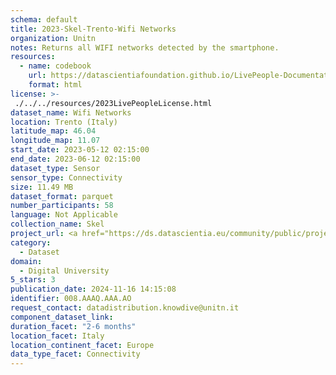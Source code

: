 ```yaml
---
schema: default
title: 2023-Skel-Trento-Wifi Networks
organization: Unitn
notes: Returns all WIFI networks detected by the smartphone.
resources:
  - name: codebook
    url: https://datascientiafoundation.github.io/LivePeople-Documentation/codebooks/2023_SKEL_Trento_wifinetworks.html
    format: html
license: >-
 ./../../resources/2023LivePeopleLicense.html
dataset_name: Wifi Networks
location: Trento (Italy)
latitude_map: 46.04
longitude_map: 11.07
start_date: 2023-05-12 02:15:00
end_date: 2023-06-12 02:15:00
dataset_type: Sensor
sensor_type: Connectivity
size: 11.49 MB
dataset_format: parquet
number_participants: 58
language: Not Applicable
collection_name: Skel
project_url: <a href="https://ds.datascientia.eu/community/public/projects/">https://ds.datascientia.eu/community/public/projects/</a>
category: 
  - Dataset
domain: 
  - Digital University
5_stars: 3
publication_date: 2024-11-16 14:15:08
identifier: 008.AAAQ.AAA.AO
request_contact: datadistribution.knowdive@unitn.it
component_dataset_link: 
duration_facet: "2-6 months"
location_facet: Italy
location_continent_facet: Europe
data_type_facet: Connectivity
---
```

